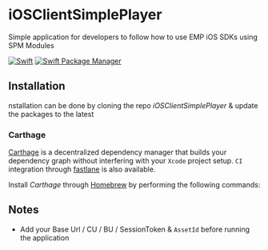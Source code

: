 # iOSClientSimplePlayer

Simple application for developers to follow how to use EMP iOS SDKs using SPM Modules

[![Swift](https://img.shields.io/badge/Swift-5.x-orange?style=flat-square)](https://img.shields.io/badge/Swift-5.3_5.4_5.5-Orange?style=flat-square)
[![Swift Package Manager](https://img.shields.io/badge/Swift_Package_Manager-compatible-orange?style=flat-square)](https://img.shields.io/badge/Swift_Package_Manager-compatible-orange?style=flat-square)


## Installation

nstallation can be done by cloning the repo  *iOSClientSimplePlayer* & update the packages to the latest


### Carthage

[Carthage](https://github.com/Carthage/Carthage) is a decentralized dependency manager that builds your dependency graph without interfering with your `Xcode` project setup. `CI` integration through [fastlane](https://github.com/fastlane/fastlane) is also available.

Install *Carthage* through [Homebrew](https://brew.sh) by performing the following commands:

## Notes

* Add your Base Url / CU / BU / SessionToken & `AssetId` before running the application



